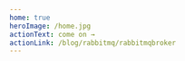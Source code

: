 ```yaml
---
home: true
heroImage: /home.jpg
actionText: come on →
actionLink: /blog/rabbitmq/rabbitmqbroker
---
```

